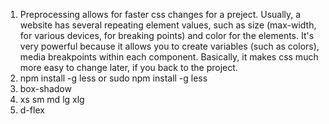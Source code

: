 1. Preprocessing allows for faster css changes for a preject. Usually, a website has several repeating element values, such as size (max-width, for various devices, for breaking points) and color for the elements. It's very powerful because it allows you to create variables (such as colors), media breakpoints within each component. Basically, it makes css much more easy to change later, if you back to the project.
2. npm install -g less or sudo npm install -g less
3. box-shadow
4. xs sm md lg xlg
5. d-flex